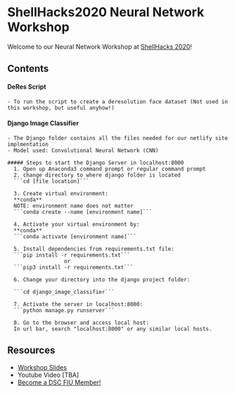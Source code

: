 # ShellHacks2020 Neural Network Workshop

Welcome to our Neural Network Workshop at [ShellHacks 2020](https://shellhacks.net/)!

## Contents
  #### DeRes Script
    - To run the script to create a deresolution face dataset (Not used in this workshop, but useful anyhow!)
  
  #### Django Image Classifier
    - The Django folder contains all the files needed for our netlify site implmentation
    - Model used: Convolutional Neural Network (CNN)
    
    ##### Steps to start the Django Server in localhost:8000
      1. Open up Anaconda3 command prompt or regular command prompt
      2. change directory to where django folder is located
      ```cd [file location]```
      
      3. Create virtual environment:
      **conda**
      NOTE: environment name does not matter
      ```conda create --name [environment name]```
      
      4. Activate your virtual environment by:
      **conda**
      ```conda activate [environment name]```
      
      5. Install dependencies from requirements.txt file:
      ```pip install -r requirements.txt```
                      or
      ```pip3 install -r requirements.txt```
      
      6. Change your directory into the django project folder:
      
      ```cd django_image_classifier```
      
      7. Activate the server in localhost:8000:
      ```python manage.py runserver```
      
      8. Go to the browser and access local host:
      In url bar, search "localhost:8000" or any similar local hosts.
      

## Resources

- [Workshop Slides](https://docs.google.com/presentation/d/1a0WRuEHIr7HNCJbs-l3ocstHtAtfSL8GbBNvRIgH0lU/edit#slide=id.g96c15fa444_1_3)
- Youtube Video [TBA]
- [Become a DSC FIU Member!](https://go.fiu.edu/dscapplication)

